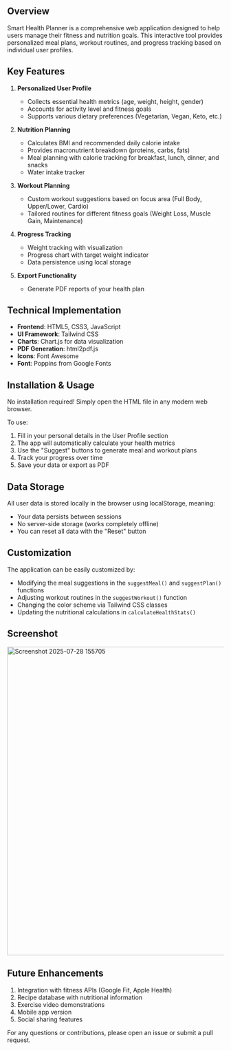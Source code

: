 
## Overview

Smart Health Planner is a comprehensive web application designed to help users manage their fitness and nutrition goals. This interactive tool provides personalized meal plans, workout routines, and progress tracking based on individual user profiles.

## Key Features

1. **Personalized User Profile**
   - Collects essential health metrics (age, weight, height, gender)
   - Accounts for activity level and fitness goals
   - Supports various dietary preferences (Vegetarian, Vegan, Keto, etc.)

2. **Nutrition Planning**
   - Calculates BMI and recommended daily calorie intake
   - Provides macronutrient breakdown (proteins, carbs, fats)
   - Meal planning with calorie tracking for breakfast, lunch, dinner, and snacks
   - Water intake tracker

3. **Workout Planning**
   - Custom workout suggestions based on focus area (Full Body, Upper/Lower, Cardio)
   - Tailored routines for different fitness goals (Weight Loss, Muscle Gain, Maintenance)

4. **Progress Tracking**
   - Weight tracking with visualization
   - Progress chart with target weight indicator
   - Data persistence using local storage

5. **Export Functionality**
   - Generate PDF reports of your health plan

## Technical Implementation

- **Frontend**: HTML5, CSS3, JavaScript
- **UI Framework**: Tailwind CSS
- **Charts**: Chart.js for data visualization
- **PDF Generation**: html2pdf.js
- **Icons**: Font Awesome
- **Font**: Poppins from Google Fonts

## Installation & Usage

No installation required! Simply open the HTML file in any modern web browser.

To use:
1. Fill in your personal details in the User Profile section
2. The app will automatically calculate your health metrics
3. Use the "Suggest" buttons to generate meal and workout plans
4. Track your progress over time
5. Save your data or export as PDF

## Data Storage

All user data is stored locally in the browser using localStorage, meaning:
- Your data persists between sessions
- No server-side storage (works completely offline)
- You can reset all data with the "Reset" button

## Customization

The application can be easily customized by:
- Modifying the meal suggestions in the `suggestMeal()` and `suggestPlan()` functions
- Adjusting workout routines in the `suggestWorkout()` function
- Changing the color scheme via Tailwind CSS classes
- Updating the nutritional calculations in `calculateHealthStats()`

## Screenshot

<img width="1918" height="717" alt="Screenshot 2025-07-28 155705" src="https://github.com/user-attachments/assets/0cd7b797-a1f6-4956-8916-3016ab0582a6" />


## Future Enhancements

1. Integration with fitness APIs (Google Fit, Apple Health)
2. Recipe database with nutritional information
3. Exercise video demonstrations
4. Mobile app version
5. Social sharing features



For any questions or contributions, please open an issue or submit a pull request.
